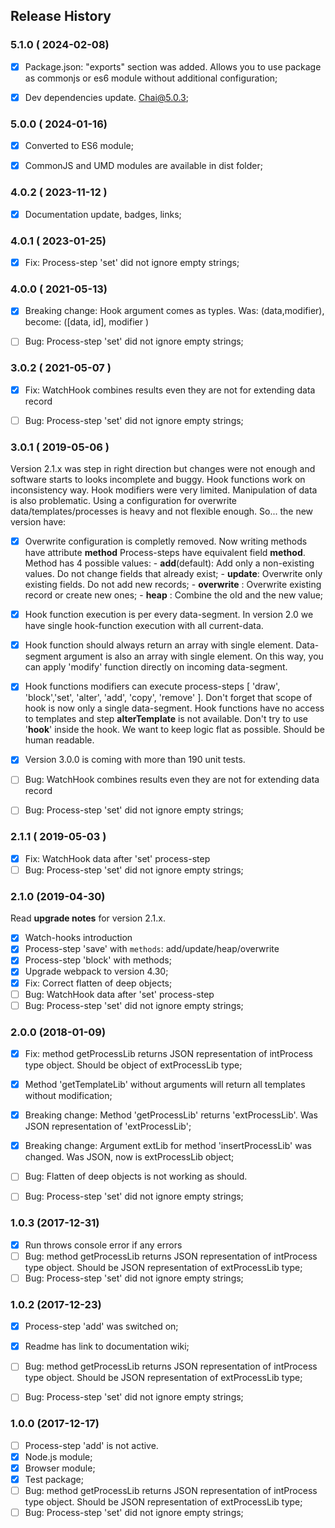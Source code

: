 ## Release History



### 5.1.0 ( 2024-02-08)
- [x] Package.json: "exports" section was added. Allows you to use package as commonjs or es6 module without additional configuration;
- [x] Dev dependencies update. Chai@5.0.3;



### 5.0.0 ( 2024-01-16)
- [x] Converted to ES6 module;
- [x] CommonJS and UMD modules are available in dist folder;



### 4.0.2 ( 2023-11-12 )
- [x] Documentation update, badges, links;



### 4.0.1 ( 2023-01-25)
- [x] Fix: Process-step 'set' did not ignore empty strings;

### 4.0.0 ( 2021-05-13)
- [x] Breaking change: Hook argument comes as typles. Was: (data,modifier), become: ([data, id], modifier )
- [ ] Bug: Process-step 'set' did not ignore empty strings;


### 3.0.2 ( 2021-05-07 )
- [x] Fix: WatchHook combines results even they are not for extending data record
- [ ] Bug: Process-step 'set' did not ignore empty strings;



### 3.0.1 ( 2019-05-06 )
Version 2.1.x was step in right direction but changes were not enough and software starts to looks incomplete and buggy. Hook functions work on inconsistency way. Hook modifiers were very limited.  Manipulation of data is also problematic. Using a configuration for overwrite data/templates/processes is heavy and not flexible enough.
So... the new version have:
- [x] Overwrite configuration is completly removed. Now writing methods have attribute **method**
      Process-steps have equivalent field **method**. Method has 4 possible values:
       - **add**(default): Add only a non-existing values. Do not change fields that already exist;
       - **update**: Overwrite only existing fields. Do not add new records;
       - **overwrite** : Overwrite existing record or create new ones;
       - **heap** : Combine the old and the new value;
- [x] Hook function execution is per every data-segment. In version 2.0 we have single hook-function execution with all current-data. 
- [x] Hook function should always return an array with single element. Data-segment argument is also an array with single element. On this way, you can apply 'modify' function directly on incoming data-segment.
- [x] Hook functions modifiers can execute process-steps [ 'draw', 'block','set', 'alter', 'add', 'copy', 'remove' ]. Don't forget that scope of hook is now only a single data-segment. Hook functions have no access to templates and step **alterTemplate** is not available. Don't try to use '**hook**' inside the hook. We want to keep logic flat as possible. Should be human readable.
- [x] Version 3.0.0 is coming with more than 190 unit tests.
- [ ] Bug: WatchHook combines results even they are not for extending data record
- [ ] Bug: Process-step 'set' did not ignore empty strings;


### 2.1.1 ( 2019-05-03 )
- [x] Fix: WatchHook data after 'set' process-step
- [ ] Bug: Process-step 'set' did not ignore empty strings; 

### 2.1.0 (2019-04-30)
Read **upgrade notes** for version 2.1.x.
- [x] Watch-hooks introduction
- [x] Process-step 'save' with `methods`: add/update/heap/overwrite
- [x] Process-step 'block' with methods;
- [x] Upgrade webpack to version 4.30;
- [x] Fix: Correct flatten of deep objects;
- [ ] Bug: WatchHook data after 'set' process-step 
- [ ] Bug: Process-step 'set' did not ignore empty strings;

### 2.0.0 (2018-01-09)
- [x] Fix: method getProcessLib returns JSON representation of intProcess type object. Should be object of extProcessLib type;
- [x] Method 'getTemplateLib' without arguments will return all templates without modification;
- [x] Breaking change: Method 'getProcessLib' returns 'extProcessLib'. Was JSON representation of 'extProcessLib';
- [x] Breaking change: Argument extLib for method 'insertProcessLib' was changed. Was JSON, now is extProcessLib object;
- [ ] Bug: Flatten of deep objects is not working as should.
- [ ] Bug: Process-step 'set' did not ignore empty strings;



### 1.0.3 (2017-12-31)
- [x] Run throws console error if any errors
- [ ] Bug: method getProcessLib returns JSON representation of intProcess type object. Should be JSON representation of extProcessLib type;
- [ ] Bug: Process-step 'set' did not ignore empty strings;

### 1.0.2 (2017-12-23)
- [x] Process-step 'add' was switched on;
- [x] Readme has link to documentation wiki;
- [ ] Bug: method getProcessLib returns JSON representation of intProcess type object. Should be JSON representation of extProcessLib type;
- [ ] Bug: Process-step 'set' did not ignore empty strings;


### 1.0.0 (2017-12-17)
- [ ] Process-step 'add' is not active.
- [x] Node.js module;
- [x] Browser module;
- [x] Test package;
- [ ] Bug: method getProcessLib returns JSON representation of intProcess type object. Should be JSON representation of extProcessLib type;
- [ ] Bug: Process-step 'set' did not ignore empty strings;